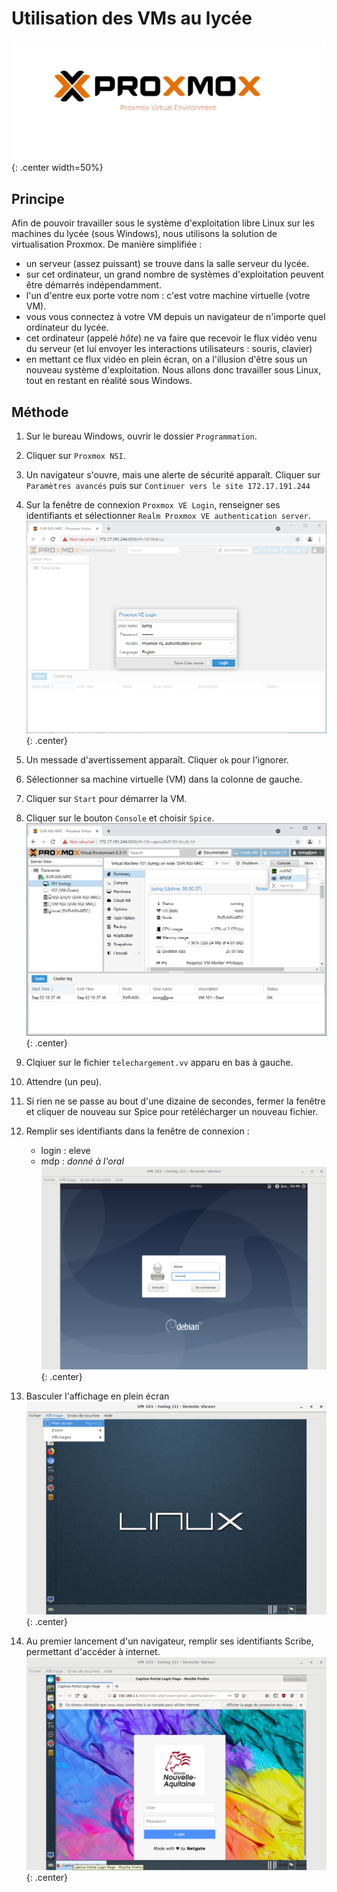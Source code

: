 # Utilisation des VMs au lycée

![image](data/logo.jpg){: .center width=50%}


## Principe
Afin de pouvoir travailler sous le système d'exploitation libre Linux sur les machines du lycée (sous Windows), nous utilisons la solution de virtualisation Proxmox. De manière simplifiée : 

- un serveur (assez puissant) se trouve dans la salle serveur du lycée.
- sur cet ordinateur, un grand nombre de systèmes d'exploitation peuvent être démarrés indépendamment.
- l'un d'entre eux porte votre nom : c'est votre machine virtuelle (votre VM).
- vous vous connectez à votre VM depuis un navigateur de n'importe quel ordinateur du lycée.
- cet ordinateur (appelé *hôte*) ne va faire que recevoir le flux vidéo venu du serveur (et lui envoyer les interactions utilisateurs : souris, clavier)
- en mettant ce flux vidéo en plein écran, on a l'illusion d'être sous un nouveau système d'exploitation. Nous allons donc travailler sous Linux, tout en restant en réalité sous Windows.

## Méthode

1. Sur le bureau Windows, ouvrir le dossier ```Programmation```.
2. Cliquer sur ```Proxmox NSI```. 
3. Un navigateur s'ouvre, mais une alerte de sécurité apparaît. Cliquer sur ```Paramètres avancés```  puis sur ```Continuer vers le site 172.17.191.244``` 
4. Sur la fenêtre de connexion ```Proxmox VE Login```, renseigner ses identifiants et sélectionner ```Realm Proxmox VE authentication server```.
![image](data/2.png){: .center}
5. Un messade d'avertissement apparaît. Cliquer ```ok``` pour l'ignorer.
6. Sélectionner sa machine virtuelle (VM) dans la colonne de gauche.
7. Cliquer sur ```Start``` pour démarrer la VM.
8. Cliquer sur le bouton ```Console``` et choisir ```Spice```.
![image](data/4.png){: .center}
9. Clqiuer sur le fichier ```telechargement.vv``` apparu en bas à gauche.
10. Attendre (un peu).
11. Si rien ne se passe au bout d'une dizaine de secondes, fermer la fenêtre et cliquer de nouveau sur Spice pour retélécharger un nouveau fichier.
12. Remplir ses identifiants dans la fenêtre de connexion :
    - login : eleve 
    - mdp : *donné à l'oral*
    ![image](data/6.png){: .center}

13. Basculer l'affichage en plein écran
![image](data/7.png){: .center}
14. Au premier lancement d'un navigateur, remplir ses identifiants Scribe, permettant d'accéder à internet.
![image](data/8.png){: .center}

